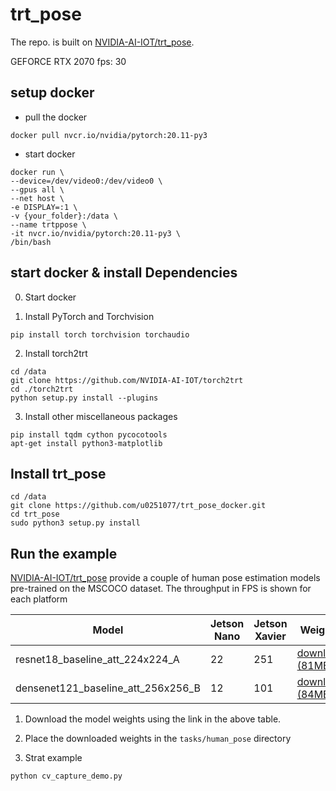 # trt_pose

The repo. is built on [NVIDIA-AI-IOT/trt_pose](https://github.com/NVIDIA-AI-IOT/trt_pose).


GEFORCE RTX 2070
fps: 30

## setup docker


- pull the docker

```
docker pull nvcr.io/nvidia/pytorch:20.11-py3
```

- start docker 
```
docker run \
--device=/dev/video0:/dev/video0 \
--gpus all \
--net host \
-e DISPLAY=:1 \
-v {your_folder}:/data \
--name trtppose \
-it nvcr.io/nvidia/pytorch:20.11-py3 \
/bin/bash
```

## start docker & install Dependencies
0. Start docker 

1. Install PyTorch and Torchvision
```
pip install torch torchvision torchaudio
```
2. Install torch2trt
```
cd /data
git clone https://github.com/NVIDIA-AI-IOT/torch2trt
cd ./torch2trt
python setup.py install --plugins
```

3. Install other miscellaneous packages
```
pip install tqdm cython pycocotools
apt-get install python3-matplotlib
```
## Install trt_pose
```
cd /data
git clone https://github.com/u0251077/trt_pose_docker.git
cd trt_pose
sudo python3 setup.py install
```
## Run the example
[NVIDIA-AI-IOT/trt_pose](https://github.com/NVIDIA-AI-IOT/trt_pose) provide a couple of human pose estimation models pre-trained on the MSCOCO dataset. The throughput in FPS is shown for each platform

| Model | Jetson Nano | Jetson Xavier | Weights |
|-------|-------------|---------------|---------|
| resnet18_baseline_att_224x224_A | 22 | 251 | [download (81MB)](https://drive.google.com/open?id=1XYDdCUdiF2xxx4rznmLb62SdOUZuoNbd) |
| densenet121_baseline_att_256x256_B | 12 | 101 | [download (84MB)](https://drive.google.com/open?id=13FkJkx7evQ1WwP54UmdiDXWyFMY1OxDU) |

1. Download the model weights using the link in the above table.

2. Place the downloaded weights in the `tasks/human_pose` directory

3. Strat example 
```
python cv_capture_demo.py
```
